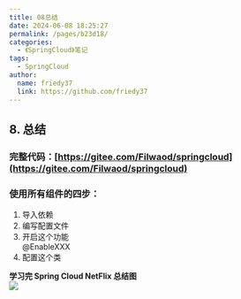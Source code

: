 ```yaml
---
title: 08总结
date: 2024-06-08 18:25:27
permalink: /pages/b23d18/
categories:
  - 《SpringCloud》笔记
tags:
  - SpringCloud
author: 
  name: friedy37
  link: https://github.com/friedy37
---
```

## 8. 总结

### **完整代码：**[https://gitee.com/Filwaod/springcloud](https://gitee.com/Filwaod/springcloud)

### **使用所有组件的四步：**

1. 导入依赖  
2. 编写配置文件  
3. 开启这个功能  
@EnableXXX  
4. 配置这个类

**学习完 Spring Cloud NetFlix 总结图**  
![](https://img-blog.csdnimg.cn/20210513143542447.png?x-oss-process=image/watermark,type_ZmFuZ3poZW5naGVpdGk,shadow_10,text_aHR0cHM6Ly9ibG9nLmNzZG4ubmV0L3FxXzQyNjY1NzQ1,size_16,color_FFFFFF,t_70)